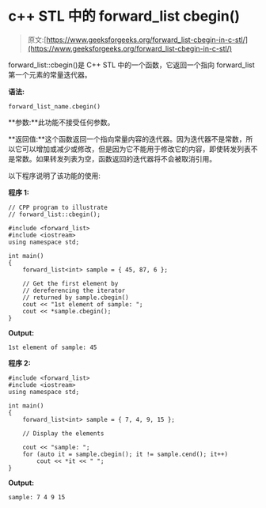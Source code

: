 # c++ STL 中的 forward_list cbegin()

> 原文:[https://www.geeksforgeeks.org/forward_list-cbegin-in-c-stl/](https://www.geeksforgeeks.org/forward_list-cbegin-in-c-stl/)

forward_list::cbegin()是 C++ STL 中的一个函数，它返回一个指向 forward_list 第一个元素的常量迭代器。

**语法:**

```
forward_list_name.cbegin()
```

**参数:**此功能不接受任何参数。

**返回值:**这个函数返回一个指向常量内容的迭代器。因为迭代器不是常数，所以它可以增加或减少或修改，但是因为它不能用于修改它的内容，即使转发列表不是常数。如果转发列表为空，函数返回的迭代器将不会被取消引用。

以下程序说明了该功能的使用:

**程序 1:**

```
// CPP program to illustrate
// forward_list::cbegin();

#include <forward_list>
#include <iostream>
using namespace std;

int main()
{
    forward_list<int> sample = { 45, 87, 6 };

    // Get the first element by
    // dereferencing the iterator
    // returned by sample.cbegin()
    cout << "1st element of sample: ";
    cout << *sample.cbegin();
}
```

**Output:**

```
1st element of sample: 45

```

**程序 2:**

```
#include <forward_list>
#include <iostream>
using namespace std;

int main()
{
    forward_list<int> sample = { 7, 4, 9, 15 };

    // Display the elements

    cout << "sample: ";
    for (auto it = sample.cbegin(); it != sample.cend(); it++)
        cout << *it << " ";
}
```

**Output:**

```
sample: 7 4 9 15

```